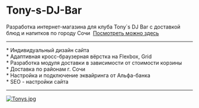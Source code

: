 # Tony-s-DJ-Bar
Разработка интернет-магазина для клуба Tony`s DJ Bar с доставкой блюд и напитков по городу Сочи&nbsp;&nbsp;<a target="_blank" href="https://myshmyla.ru/">Посмотреть можно здесь</a>
<hr>
* Индивидуальный дизайн сайта<br>
* Адаптивная кросс-браузерная вёрстка на Flexbox, Grid<br>
* Разработка модуля доставки в зависимости от стоимости корзины<br>
* Доставка по районам г. Сочи<br>
* Настройка и подключение эквайринга от Альфа-банка<br>
* SEO - настройки сайта<br>
<hr>

[![Tonys.jpg](https://i.postimg.cc/NMty4zgz/Tonys.jpg)](https://postimg.cc/KK9vcQ3P)

